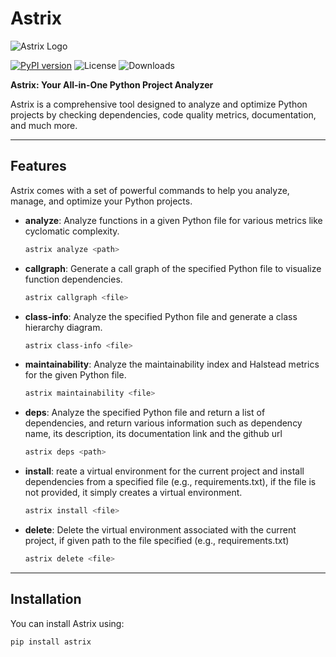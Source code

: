 # Astrix

![Astrix Logo](https://firebasestorage.googleapis.com/v0/b/nmit-hacks-f2830.appspot.com/o/AstrixDarkWiBg.png?alt=media&token=c56eb69b-8be5-410c-9c65-269043f60f00)

[![PyPI version](https://badge.fury.io/py/astrix.svg)](https://badge.fury.io/py/astrix)
![License](https://img.shields.io/badge/license-Apache%202.0-blue.svg)
![Downloads](https://img.shields.io/pypi/dm/astrix)

**Astrix: Your All-in-One Python Project Analyzer**

Astrix is a comprehensive tool designed to analyze and optimize Python projects by checking dependencies, code quality metrics, documentation, and much more.

---

## Features

Astrix comes with a set of powerful commands to help you analyze, manage, and optimize your Python projects.

- **analyze**: Analyze functions in a given Python file for various metrics like cyclomatic complexity.
  
  ```bash
  astrix analyze <path>

- **callgraph**: Generate a call graph of the specified Python file to visualize function dependencies.
  
  ```bash
  astrix callgraph <file>

- **class-info**: Analyze the specified Python file and generate a class hierarchy diagram.
  
  ```bash
  astrix class-info <file>

- **maintainability**: Analyze the maintainability index and Halstead metrics for the given Python file.
  
  ```bash
  astrix maintainability <file>

- **deps**: Analyze the specified Python file and return a list of dependencies, and return various information such as dependency name, its description, its documentation link and the github url
  
  ```bash
  astrix deps <path>

- **install**: reate a virtual environment for the current project and install dependencies from a specified file (e.g., requirements.txt), if the file is not provided, it simply creates a virtual environment.
  
  ```bash
  astrix install <file>
  
- **delete**: Delete the virtual environment associated with the current project, if given path to the file specified (e.g., requirements.txt)
  
  ```bash
  astrix delete <file>

---

## Installation

You can install Astrix using:

```bash
pip install astrix

